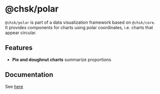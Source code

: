 # @chsk/polar

`@chsk/polar` is part of a data visualization framework based on `@chsk/core`.
It provides components for charts using polar coordinates, i.e. charts that
appear circular.

## Features

-   **Pie and doughnut charts** summarize proportions

## Documentation

See [here](https://tkonopka.github.io/chsk/?path=/docs/addons-polar-overview--page)
